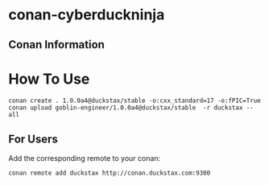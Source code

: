# conan-cyberduckninja

## Conan Information

# How To Use

```commandline
conan create . 1.0.0a4@duckstax/stable -o:cxx_standard=17 -o:fPIC=True
conan upload goblin-engineer/1.0.0a4@duckstax/stable  -r duckstax --all
```

## For Users

Add the corresponding remote to your conan:

```bash
conan remote add duckstax http://conan.duckstax.com:9300
```
